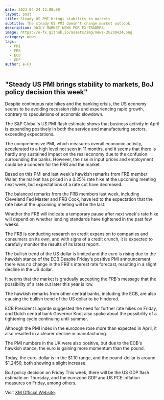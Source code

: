 ```yaml
---
date: 2023-04-24 12:00:00
layout: post
title: Steady US PMI brings stability to markets
subtitle: The steady US PMI doesn't change market outlook.
description: DAILY MARKET NEWS FOR FX-TRADERS.
image: https://e-fx.github.io/assets/img/news-20230424.png
category: news
tags:
  - PMI
  - FRB
  - ECB
  - GDP
author: e-FX
---
```


## "Steady US PMI brings stability to markets, BoJ policy decision this week"

Despite continuous rate hikes and the banking crisis, the US economy seems to be avoiding recession risks and experiencing rapid growth, contrary to speculations of economic slowdown.

The S&P Global's US PMI flash estimate shows that business activity in April is expanding positively in both the service and manufacturing sectors, exceeding expectations.

The comprehensive PMI, which measures overall economic activity, accelerated to a high level not seen in 11 months, and it seems that there is hardly any sustained impact on the real economy due to the confusion surrounding the banks. However, the rise in input prices and employment could be a concern for the FRB and the market.

Based on this PMI and last week's hawkish remarks from FRB member Waler, the market has priced in a 0.25% rate hike at the upcoming meeting next week, but expectations of a rate cut have decreased.

The balanced remarks from the FRB members last week, including Cleveland Fed Master and FRB Cook, have led to the expectation that the rate hike at the upcoming meeting will be the last.

Whether the FRB will indicate a temporary pause after next week's rate hike will depend on whether lending standards have tightened in the past few weeks.

The FRB is conducting research on credit expansion to companies and consumers on its own, and with signs of a credit crunch, it is expected to carefully monitor the results of its latest report.

The bullish trend of the US dollar is limited and the euro is rising due to the hawkish stance of the ECB
Despite Friday's positive PMI announcement, there was no change in the FRB's interest rate forecast, resulting in a slight decline in the US dollar.

It seems that the market is gradually accepting the FRB's message that the possibility of a rate cut later this year is low.

The hawkish remarks from other central banks, including the ECB, are also causing the bullish trend of the US dollar to be hindered.

ECB President Lagarde suggested the need for further rate hikes on Friday, and Dutch central bank Governor Knot also spoke about the possibility of a tightening cycle continuing until summer.

Although the PMI index in the eurozone rose more than expected in April, it also resulted in a clearer decline in manufacturing.

The PMI numbers in the UK were also positive, but due to the ECB's hawkish stance, the euro is gaining more momentum than the pound.

Today, the euro-dollar is in the $1.10 range, and the pound-dollar is around $1.2450, both showing a slight increase.

BoJ policy decision on Friday
This week, there will be the US GDP flash estimate on Thursday, and the eurozone GDP and US PCE inflation measures on Friday, among others.




Visit [XM Official Website](https://clicks.pipaffiliates.com/c?c=550036&l=en&p=0).